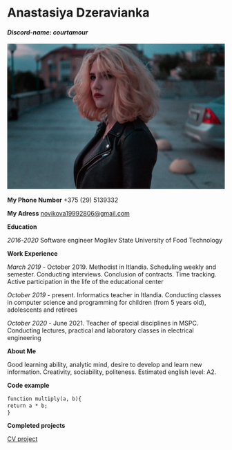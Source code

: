 # Anastasiya Dzeravianka 
#### *Discord-name: courtamour*

![Это опциональный alt-текст](/photo.jpeg)

**My Phone Number** +375 (29) 5139332  

**My Adress** novikova19992806@gmail.com



**Education**

*2016-2020* Software engineer Mogilev State University of Food Technology



**Work Experience**

*March 2019* - October 2019. Methodist in Itlandia. Scheduling weekly and semester. Conducting interviews. Conclusion of contracts. Time tracking. Active participation in the life of the educational center

*October 2019* - present. Informatics teacher in Itlandia. Conducting classes in computer science and programming for children (from 5 years old), adolescents and retirees

 *October 2020* - June 2021. Teacher of special disciplines in MSPC. Сonducting lectures, practical and laboratory classes in electrical engineering



**About Me**

Good learning ability, analytic mind, desire to develop and learn new information. Creativity, sociability, politeness. Estimated english level: A2.



**Code example**


    function multiply(a, b){
    return a * b;  
    }



**Completed projects**

 [CV project](https://github.com/courtamour/rsschool-cv/blob/gh-pages/cv.md)